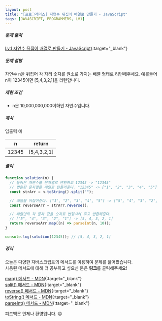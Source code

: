 ```yaml
---
layout: post
title: "[프로그래머스] 자연수 뒤집어 배열로 만들기 - JavaScript"
tags: [JAVASCRIPT, PROGRAMMERS, LV1]
---
```


##### 문제 출처

[Lv.1 자연수 뒤집어 배열로 만들기 - JavaScript](https://programmers.co.kr/learn/courses/30/lessons/12932?language=javascript){:target="\_blank"}

##### 문제 설명

자연수 n을 뒤집어 각 자리 숫자를 원소로 가지는 배열 형태로 리턴해주세요. 예를들어 n이 12345이면 [5,4,3,2,1]을 리턴합니다.

##### 제한 조건

- n은 10,000,000,000이하인 자연수입니다.

##### 예시

입출력 예

| n     | return      |
| ----- | ----------- |
| 12345 | [5,4,3,2,1] |

##### 풀이

```javascript
function solution(n) {
  // 들어온 자연수를 문자열로 변환하고 12345 -> "12345"
  // 변환된 문자열을 배열로 만들어준다. "12345" -> ["1", "2", "3", "4", "5"]
  const strArr = n.toString().split("");

  // 배열을 뒤집어준다. ["1", "2", "3", "4", "5"] -> ["5", "4", "3", "2", "1"]
  const reverseArr = strArr.reverse();

  // 배열안의 각 문자 값을 숫자로 변형시켜 주고 반환해준다.
  // ["5", "4", "3", "2", "1"] -> [5, 4, 3, 2, 1]
  return reverseArr.map((n) => parseInt(n, 10));
}

console.log(solution(12345)); // [5, 4, 3, 2, 1]
```

##### 정리

오늘은 다양한 자바스크립트의 메서드를 이용하여 문제를 풀어봤습니다.<br />
사용된 메서드에 대해 더 공부하고 싶으신 분은 **링크**를 클릭해주세요!

[map() 메서드 - MDN](https://developer.mozilla.org/ko/docs/Web/JavaScript/Reference/Global_Objects/Array/map){:target="\_blank"}<br />
[split() 메서드 - MDN](https://developer.mozilla.org/ko/docs/Web/JavaScript/Reference/Global_Objects/String/split){:target="\_blank"}<br />
[reverse() 메서드 - MDN](https://developer.mozilla.org/ko/docs/Web/JavaScript/Reference/Global_Objects/Array/reverse){:target="\_blank"}<br />
[toString() 메서드 - MDN](https://developer.mozilla.org/ko/docs/Web/JavaScript/Reference/Global_Objects/Number/toString){:target="\_blank"}<br />
[parseInt() 메서드 - MDN](https://developer.mozilla.org/ko/docs/Web/JavaScript/Reference/Global_Objects/parseInt){:target="\_blank"}

피드백은 언제나 환영입니다. 😊
